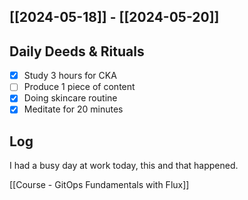 ## [[2024-05-18]] - [[2024-05-20]]

## Daily Deeds & Rituals

- [x] Study 3 hours for CKA
- [ ] Produce 1 piece of content
- [x] Doing skincare routine
- [x] Meditate for 20 minutes

## Log

I had a busy day at work today, this and that happened.

[[Course - GitOps Fundamentals with Flux]]


